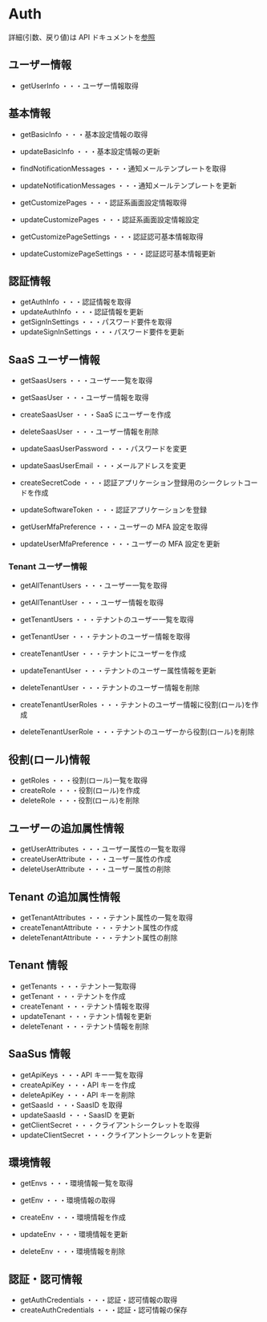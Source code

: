 # Auth

詳細(引数、戻り値)は API ドキュメントを[参照](https://docs.saasus.io/reference/getuserinfo)

## ユーザー情報

- getUserInfo ・・・ユーザー情報取得

## 基本情報

- getBasicInfo ・・・基本設定情報の取得
- updateBasicInfo ・・・基本設定情報の更新

- findNotificationMessages ・・・通知メールテンプレートを取得
- updateNotificationMessages ・・・通知メールテンプレートを更新

- getCustomizePages ・・・認証系画面設定情報取得
- updateCustomizePages ・・・認証系画面設定情報設定

- getCustomizePageSettings ・・・認証認可基本情報取得
- updateCustomizePageSettings ・・・認証認可基本情報更新

## 認証情報

- getAuthInfo ・・・認証情報を取得
- updateAuthInfo ・・・認証情報を更新
- getSignInSettings ・・・パスワード要件を取得
- updateSignInSettings ・・・パスワード要件を更新

## SaaS ユーザー情報

- getSaasUsers ・・・ユーザー一覧を取得

- getSaasUser ・・・ユーザー情報を取得
- createSaasUser ・・・SaaS にユーザーを作成
- deleteSaasUser ・・・ユーザー情報を削除

- updateSaasUserPassword ・・・パスワードを変更

- updateSaasUserEmail ・・・メールアドレスを変更

- createSecretCode ・・・認証アプリケーション登録用のシークレットコードを作成
- updateSoftwareToken ・・・認証アプリケーションを登録

- getUserMfaPreference ・・・ユーザーの MFA 設定を取得
- updateUserMfaPreference ・・・ユーザーの MFA 設定を更新

### Tenant ユーザー情報

- getAllTenantUsers ・・・ユーザー一覧を取得
- getAllTenantUser ・・・ユーザー情報を取得

- getTenantUsers ・・・テナントのユーザー一覧を取得

- getTenantUser ・・・テナントのユーザー情報を取得
- createTenantUser ・・・テナントにユーザーを作成

- updateTenantUser ・・・テナントのユーザー属性情報を更新
- deleteTenantUser ・・・テナントのユーザー情報を削除

- createTenantUserRoles ・・・テナントのユーザー情報に役割(ロール)を作成
- deleteTenantUserRole ・・・テナントのユーザーから役割(ロール)を削除

## 役割(ロール)情報

- getRoles ・・・役割(ロール)一覧を取得
- createRole ・・・役割(ロール)を作成
- deleteRole ・・・役割(ロール)を削除

## ユーザーの追加属性情報

- getUserAttributes ・・・ユーザー属性の一覧を取得
- createUserAttribute ・・・ユーザー属性の作成
- deleteUserAttribute ・・・ユーザー属性の削除

## Tenant の追加属性情報

- getTenantAttributes ・・・テナント属性の一覧を取得
- createTenantAttribute ・・・テナント属性の作成
- deleteTenantAttribute ・・・テナント属性の削除

## Tenant 情報

- getTenants ・・・テナント一覧取得
- getTenant ・・・テナントを作成
- createTenant ・・・テナント情報を取得
- updateTenant ・・・テナント情報を更新
- deleteTenant ・・・テナント情報を削除

## SaaSus 情報

- getApiKeys ・・・API キー一覧を取得
- createApiKey ・・・API キーを作成
- deleteApiKey ・・・API キーを削除
- getSaasId ・・・SaasID を取得
- updateSaasId ・・・SaasID を更新
- getClientSecret ・・・クライアントシークレットを取得
- updateClientSecret ・・・クライアントシークレットを更新

## 環境情報

- getEnvs ・・・環境情報一覧を取得

- getEnv ・・・環境情報の取得
- createEnv ・・・環境情報を作成
- updateEnv ・・・環境情報を更新
- deleteEnv ・・・環境情報を削除

## 認証・認可情報

- getAuthCredentials ・・・認証・認可情報の取得
- createAuthCredentials ・・・認証・認可情報の保存
